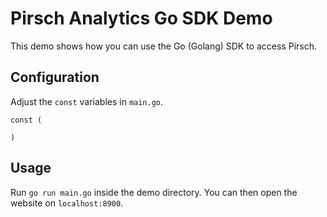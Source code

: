 # Pirsch Analytics Go SDK Demo

This demo shows how you can use the Go (Golang) SDK to access Pirsch.

## Configuration

Adjust the `const` variables in `main.go`.

```
const (

)
```

## Usage

Run `go run main.go` inside the demo directory. You can then open the website on `localhost:8900`.
